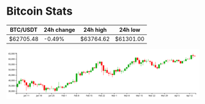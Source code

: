 # Bitcoin Stats

BTC/USDT|24h change|24h high|24h low|
|---|---|---|---|
|$62705.48|-0.49%|$63764.62|$61301.00|

<img src="./chart.svg">
